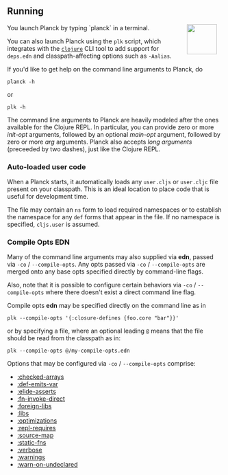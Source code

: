 ## Running

<img width="70" align="right" style="margin: 0ex 1em" src="img/running.jpg">
You launch Planck by typing `planck` in a terminal.

You can also launch Planck using the `plk` script, which integrates with the [`clojure`](https://clojure.org/guides/getting_started) CLI tool to add support for `deps.edn` and classpath-affecting options such as `-Aalias`.

If you'd like to get help on the command line arguments to Planck, do

```
planck -h
```

or

```
plk -h
```

The command line arguments to Planck are heavily modeled after the ones available for the Clojure REPL. In particular, you can provide zero or more _init-opt_ arguments, followed by an optional _main-opt_ argument, followed by zero or more _arg_ arguments. Planck also accepts _long arguments_ (preceeded by two dashes), just like the Clojure REPL.

### Auto-loaded user code

When a Planck starts, it automatically loads any `user.cljs` or `user.cljc` 
file present on your classpath. This is an ideal location to place code
that is useful for development time.

The file may contain an `ns` form to load required namespaces or to establish 
the namespace for any `def` forms that appear in the file. If no namespace 
is specified, `cljs.user` is assumed.
 

### Compile Opts EDN

Many of the command line arguments may also supplied via **edn**, passed via `-co` / `--compile-opts`. Any opts passed via `-co` / `--compile-opts` are merged onto any base opts specified directly by command-line flags.

Also, note that it is possible to configure certain behaviors via `-co` / `--compile-opts` where there doesn't exist a direct command line flag.

Compile opts **edn** may be specified directly on the command line as in

```
plk --compile-opts '{:closure-defines {foo.core "bar"}}'
```

or by specifying a file, where an optional leading `@` means that the file should be read from the classpath as in:

```
plk --compile-opts @/my-compile-opts.edn
```

Options that may be configured via `-co` / `--compile-opts` comprise:

- [:checked-arrays](https://clojurescript.org/reference/compiler-options#checked-arrays)
- [:def-emits-var](https://clojurescript.org/reference/repl-options#def-emits-var)
- [:elide-asserts](https://clojurescript.org/reference/compiler-options#elide-asserts)
- [:fn-invoke-direct](https://clojurescript.org/reference/compiler-options#fn-invoke-direct)
- [:foreign-libs](https://clojurescript.org/reference/compiler-options#foreign-libs)
- [:libs](https://clojurescript.org/reference/compiler-options#libs)
- [:optimizations](https://clojurescript.org/reference/compiler-options#optimizations)
- [:repl-requires](https://clojurescript.org/reference/repl-options#repl-requires)
- [:source-map](https://clojurescript.org/reference/compiler-options#source-map)
- [:static-fns](https://clojurescript.org/reference/compiler-options#static-fns)
- [:verbose](https://clojurescript.org/reference/compiler-options#verbose)
- [:warnings](https://clojurescript.org/reference/compiler-options#warnings)
- [:warn-on-undeclared](https://clojurescript.org/reference/repl-options#warn-on-undeclared)
